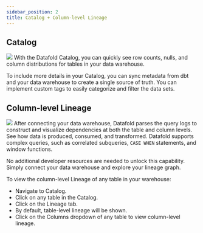 ```yaml
---
sidebar_position: 2
title: Catalog + Column-level Lineage
---
```

## Catalog
![](../../static/img/catalog_landing.png)
With the Datafold Catalog, you can quickly see row counts, nulls, and column distributions for tables in your data warehouse.

To include more details in your Catalog, you can sync metadata from dbt and your data warehouse to create a single source of truth. You can implement custom tags to easily categorize and filter the data sets. 

## Column-level Lineage

![](../../static/img/lineage_detail.png)
After connecting your data warehouse, Datafold parses the query logs to construct and visualize dependencies at both the table and column levels. See how data is produced, consumed, and transformed. Datafold supports complex queries, such as correlated subqueries, `CASE WHEN` statements, and window functions.

No additional developer resources are needed to unlock this capability. Simply connect your data warehouse and explore your lineage graph. 

To view the column-level Lineage of any table in your warehouse:

* Navigate to Catalog.
* Click on any table in the Catalog.
* Click on the Lineage tab.
* By default, table-level lineage will be shown. 
* Click on the Columns dropdown of any table to view column-level lineage.